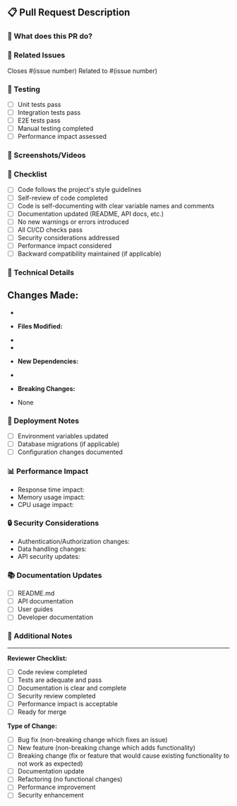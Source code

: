 ## 📋 Pull Request Description

### 🎯 What does this PR do?

<!-- Provide a clear and concise description of what this PR accomplishes -->

### 🔗 Related Issues

<!-- Link to any related issues -->

Closes #(issue number)
Related to #(issue number)

### 🧪 Testing

<!-- Describe the tests you ran and their results -->

- [ ] Unit tests pass
- [ ] Integration tests pass
- [ ] E2E tests pass
- [ ] Manual testing completed
- [ ] Performance impact assessed

### 📸 Screenshots/Videos

<!-- If applicable, add screenshots or videos to help explain your changes -->

### 📝 Checklist

<!-- Mark items as completed -->

- [ ] Code follows the project's style guidelines
- [ ] Self-review of code completed
- [ ] Code is self-documenting with clear variable names and comments
- [ ] Documentation updated (README, API docs, etc.)
- [ ] No new warnings or errors introduced
- [ ] All CI/CD checks pass
- [ ] Security considerations addressed
- [ ] Performance impact considered
- [ ] Backward compatibility maintained (if applicable)

### 🔧 Technical Details

<!-- Provide technical details about the implementation -->

## **Changes Made:**

-
- **Files Modified:**

-
-
- **New Dependencies:**

-
- **Breaking Changes:**
  <!-- List any breaking changes or migration steps required -->

- None

### 🚀 Deployment Notes

<!-- Any special considerations for deployment -->

- [ ] Environment variables updated
- [ ] Database migrations (if applicable)
- [ ] Configuration changes documented

### 📊 Performance Impact

<!-- Describe any performance implications -->

- Response time impact:
- Memory usage impact:
- CPU usage impact:

### 🔒 Security Considerations

<!-- Describe any security implications -->

- Authentication/Authorization changes:
- Data handling changes:
- API security updates:

### 📚 Documentation Updates

<!-- List documentation that needs to be updated -->

- [ ] README.md
- [ ] API documentation
- [ ] User guides
- [ ] Developer documentation

### 🎉 Additional Notes

<!-- Any other information that reviewers should know -->

---

**Reviewer Checklist:**

- [ ] Code review completed
- [ ] Tests are adequate and pass
- [ ] Documentation is clear and complete
- [ ] Security review completed
- [ ] Performance impact is acceptable
- [ ] Ready for merge

**Type of Change:**

- [ ] Bug fix (non-breaking change which fixes an issue)
- [ ] New feature (non-breaking change which adds functionality)
- [ ] Breaking change (fix or feature that would cause existing functionality to not work as expected)
- [ ] Documentation update
- [ ] Refactoring (no functional changes)
- [ ] Performance improvement
- [ ] Security enhancement
